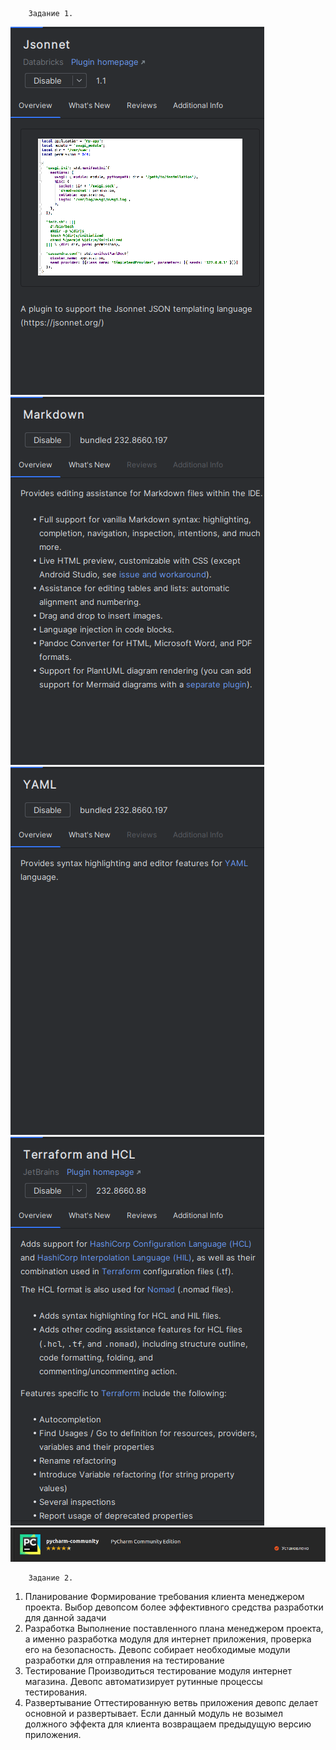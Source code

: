         Задание 1.
![Image alt](https://github.com/NeTrogajSvetchu/test1/raw/main/img/1.png)
![Image alt](https://github.com/NeTrogajSvetchu/test1/raw/main/img/2.png)
![Image alt](https://github.com/NeTrogajSvetchu/test1/raw/main/img/3.png)
![Image alt](https://github.com/NeTrogajSvetchu/test1/raw/main/img/4.png)
![Image alt](https://github.com/NeTrogajSvetchu/test1/raw/main/img/5.png)

        Задание 2.
1. Планирование
Формирование требования клиента менеджером проекта. Выбор девопсом более эффективного средства разработки для данной задачи
2. Разработка
Выполнение поставленного плана менеджером проекта, а именно разработка модуля для интернет приложения, проверка его на безопасность. Девопс собирает необходимые модули разработки для отправления на тестирование
3. Тестирование
Производиться тестирование модуля интернет магазина. Девопс автоматизирует рутинные процессы тестирования.
4. Развертывание
Оттестированную ветвь приложения девопс делает основной и развертывает. Если данный модуль не возымел должного эффекта для клиента возвращаем предыдущую версию приложения.
